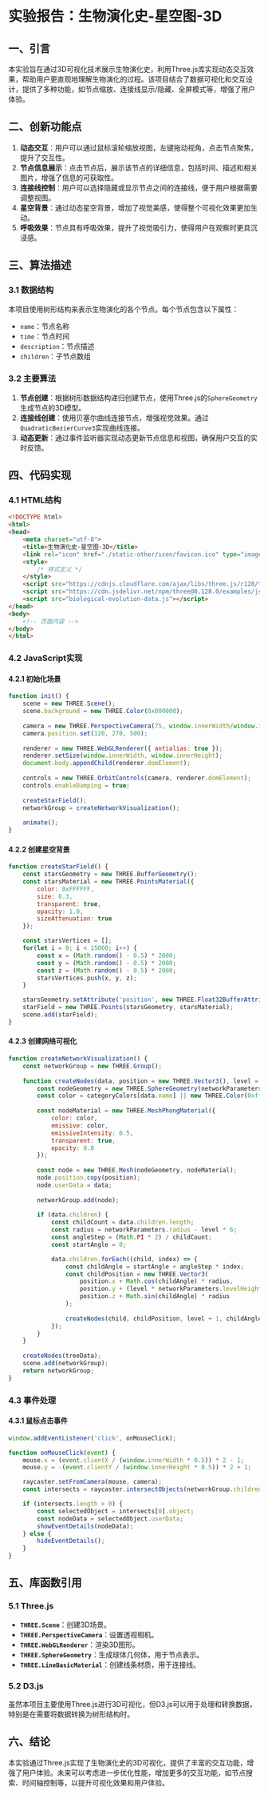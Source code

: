 # 实验报告：生物演化史-星空图-3D

## 一、引言

本实验旨在通过3D可视化技术展示生物演化史，利用Three.js库实现动态交互效果，帮助用户更直观地理解生物演化的过程。该项目结合了数据可视化和交互设计，提供了多种功能，如节点缩放、连接线显示/隐藏、全屏模式等，增强了用户体验。

## 二、创新功能点

1. **动态交互**：用户可以通过鼠标滚轮缩放视图，左键拖动视角，点击节点聚焦，提升了交互性。
2. **节点信息展示**：点击节点后，展示该节点的详细信息，包括时间、描述和相关图片，增强了信息的可获取性。
3. **连接线控制**：用户可以选择隐藏或显示节点之间的连接线，便于用户根据需要调整视图。
4. **星空背景**：通过动态星空背景，增加了视觉美感，使得整个可视化效果更加生动。
5. **呼吸效果**：节点具有呼吸效果，提升了视觉吸引力，使得用户在观察时更具沉浸感。

## 三、算法描述

### 3.1 数据结构

本项目使用树形结构来表示生物演化的各个节点。每个节点包含以下属性：
- `name`：节点名称
- `time`：节点时间
- `description`：节点描述
- `children`：子节点数组

### 3.2 主要算法

1. **节点创建**：根据树形数据结构递归创建节点，使用Three.js的`SphereGeometry`生成节点的3D模型。
2. **连接线创建**：使用贝塞尔曲线连接节点，增强视觉效果。通过`QuadraticBezierCurve3`实现曲线连接。
3. **动态更新**：通过事件监听器实现动态更新节点信息和视图，确保用户交互的实时反馈。

## 四、代码实现

### 4.1 HTML结构

```html
<!DOCTYPE html>
<html>
<head>
    <meta charset="utf-8">
    <title>生物演化史-星空图-3D</title>
    <link rel="icon" href="./static-other/icon/favicon.ico" type="image/x-icon">
    <style>
        /* 样式定义 */
    </style>
    <script src="https://cdnjs.cloudflare.com/ajax/libs/three.js/r128/three.min.js"></script>
    <script src="https://cdn.jsdelivr.net/npm/three@0.128.0/examples/js/controls/OrbitControls.js"></script>
    <script src="biological-evolution-data.js"></script>
</head>
<body>
    <!-- 页面内容 -->
</body>
</html>
```

### 4.2 JavaScript实现

#### 4.2.1 初始化场景

```javascript
function init() {
    scene = new THREE.Scene();
    scene.background = new THREE.Color(0x000000);
    
    camera = new THREE.PerspectiveCamera(75, window.innerWidth/window.innerHeight, 0.1, 10000);
    camera.position.set(120, 270, 500);
    
    renderer = new THREE.WebGLRenderer({ antialias: true });
    renderer.setSize(window.innerWidth, window.innerHeight);
    document.body.appendChild(renderer.domElement);
    
    controls = new THREE.OrbitControls(camera, renderer.domElement);
    controls.enableDamping = true;
    
    createStarField();
    networkGroup = createNetworkVisualization();
    
    animate();
}
```

#### 4.2.2 创建星空背景

```javascript
function createStarField() {
    const starsGeometry = new THREE.BufferGeometry();
    const starsMaterial = new THREE.PointsMaterial({
        color: 0xFFFFFF,
        size: 0.3,
        transparent: true,
        opacity: 1.0,
        sizeAttenuation: true
    });

    const starsVertices = [];
    for(let i = 0; i < 15000; i++) {
        const x = (Math.random() - 0.5) * 2000;
        const y = (Math.random() - 0.5) * 2000;
        const z = (Math.random() - 0.5) * 2000;
        starsVertices.push(x, y, z);
    }

    starsGeometry.setAttribute('position', new THREE.Float32BufferAttribute(starsVertices, 3));
    starField = new THREE.Points(starsGeometry, starsMaterial);
    scene.add(starField);
}
```

#### 4.2.3 创建网络可视化

```javascript
function createNetworkVisualization() {
    const networkGroup = new THREE.Group();
    
    function createNodes(data, position = new THREE.Vector3(), level = 0, angle = 0) {
        const nodeGeometry = new THREE.SphereGeometry(networkParameters.nodeSize, 32, 32);
        const color = categoryColors[data.name] || new THREE.Color(0xffffff);
        
        const nodeMaterial = new THREE.MeshPhongMaterial({
            color: color,
            emissive: color,
            emissiveIntensity: 0.5,
            transparent: true,
            opacity: 0.8
        });
        
        const node = new THREE.Mesh(nodeGeometry, nodeMaterial);
        node.position.copy(position);
        node.userData = data;
        
        networkGroup.add(node);
        
        if (data.children) {
            const childCount = data.children.length;
            const radius = networkParameters.radius - level * 6;
            const angleStep = (Math.PI * 2) / childCount;
            const startAngle = 0;

            data.children.forEach((child, index) => {
                const childAngle = startAngle + angleStep * index;
                const childPosition = new THREE.Vector3(
                    position.x + Math.cos(childAngle) * radius,
                    position.y + (level * networkParameters.levelHeight),
                    position.z + Math.sin(childAngle) * radius
                );
                
                createNodes(child, childPosition, level + 1, childAngle);
            });
        }
    }
    
    createNodes(treeData);
    scene.add(networkGroup);
    return networkGroup;
}
```

### 4.3 事件处理

#### 4.3.1 鼠标点击事件

```javascript
window.addEventListener('click', onMouseClick);

function onMouseClick(event) {
    mouse.x = (event.clientX / (window.innerWidth * 0.5)) * 2 - 1;
    mouse.y = -(event.clientY / (window.innerHeight * 0.5)) * 2 + 1;

    raycaster.setFromCamera(mouse, camera);
    const intersects = raycaster.intersectObjects(networkGroup.children.filter(child => child instanceof THREE.Mesh));

    if (intersects.length > 0) {
        const selectedObject = intersects[0].object;
        const nodeData = selectedObject.userData;
        showEventDetails(nodeData);
    } else {
        hideEventDetails();
    }
}
```

## 五、库函数引用

### 5.1 Three.js

- **`THREE.Scene`**：创建3D场景。
- **`THREE.PerspectiveCamera`**：设置透视相机。
- **`THREE.WebGLRenderer`**：渲染3D图形。
- **`THREE.SphereGeometry`**：生成球体几何体，用于节点表示。
- **`THREE.LineBasicMaterial`**：创建线条材质，用于连接线。

### 5.2 D3.js

虽然本项目主要使用Three.js进行3D可视化，但D3.js可以用于处理和转换数据，特别是在需要将数据转换为树形结构时。

## 六、结论

本实验通过Three.js实现了生物演化史的3D可视化，提供了丰富的交互功能，增强了用户体验。未来可以考虑进一步优化性能，增加更多的交互功能，如节点搜索、时间轴控制等，以提升可视化效果和用户体验。
